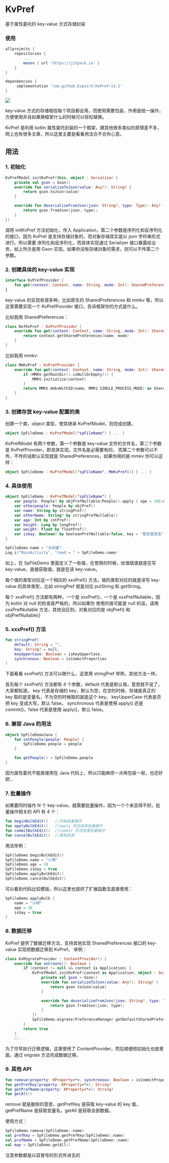 # KvPref

基于属性委托的 key-value 方式存储封装

### 使用
```gradle
allprojects {
    repositories {
        ...
        maven { url 'https://jitpack.io' }
    }
}

dependencies {
     implementation 'com.github.EspoirX:KvPref:v1.1'
}
```
[![](https://jitpack.io/v/EspoirX/KvPref.svg)](https://jitpack.io/#EspoirX/KvPref)

key-value 方式的存储相信每个项目都会用，而使用需要包装，作用是统一操作，方便使用并且如果换框架什么的时候可以轻松替换。

KvPref 是利用 kotlin 属性委托封装的一个框架，跟其他很多类似的原理差不多，网上也有很多文章，所以这里主要是看看用法合不合你心意。

## 用法
### 1. 初始化
```kotlin
KvPrefModel.initKvPref(this, object : Serializer {
    private val gson = Gson()
    override fun serializeToJson(value: Any?): String? {
        return gson.toJson(value)
    }

    override fun deserializeFromJson(json: String?, type: Type): Any? {
        return gson.fromJson(json, type);
    }
})
```
调用 initKvPref 方法初始化，传入 Application，第二个参数是序列化和反序列化的接口，因为 KvPref 是支持存储对象的，而对象存储其实是以 json 字符串形式进行。所以需要
序列化和反序列化，而具体实现通过 Serializer 接口暴露给业务，如上所示是用 Gson 实现，如果你没有存储对象的需求，则可以不传第二个参数。


### 2. 创建具体的 key-value 实现
```kotlin
interface KvPrefProvider {
    fun get(context: Context, name: String, mode: Int): SharedPreferences
}
```
key-value 的实现有很多种，比如原生的 SharedPreferences 和 mmkv 等，所以这里需要实现一个 KvPrefProvider 接口，告诉框架你的方式是什么。

比如我用 SharedPreferences：
```kotlin
class DefKvPref : KvPrefProvider {
    override fun get(context: Context, name: String, mode: Int): SharedPreferences {
        return context.getSharedPreferences(name, mode)
    }
}
```
比如我用 mmkv:
```kotlin
class MmKvPref : KvPrefProvider {
    override fun get(context: Context, name: String, mode: Int): SharedPreferences {
        if (MMKV.getRootDir().isNullOrEmpty()) {
            MMKV.initialize(context)
        }
        return MMKV.mmkvWithID(name, MMKV.SINGLE_PROCESS_MODE) as SharedPreferences
    }
}
```



### 3. 创建存放 key-value 配置的类
创建一个类，object 类型，使其继承 KvPrefModel，则完成创建。
```kotlin
object SpFileDemo : KvPrefModel("spFileName") { ... }
```
KvPrefModel 有两个参数，第一个参数是 key-value 文件的文件名，第二个参数是 KvPrefProvider，即具体实现。文件名是必需要有的，
而第二个参数可以不传，不传的话默认实现就是 SharedPreferences，如果你用的是 mmkv 你可以这样：
```kotlin
object SpFileDemo : KvPrefModel("spFileName", MmKvPref()) { ... }
```


### 4. 具体使用
```kotlin
object SpFileDemo : KvPrefModel("spFileName") {
    var people: People? by objPrefNullable(People().apply { age = 100;name = "吃狗屎" })
    var otherpeople: People by objPref()
    var name: String by stringPref()
    var otherName: String? by stringPrefNullable()
    var age: Int by intPref()
    var height: Long by longPref()
    var weight: Float by floatPref()
    var isGay: Boolean? by booleanPrefNullable(false, key = "是否是变态")
}

SpFileDemo.name = "大妈蛋"
Log.i("MainActivity", "read = " + SpFileDemo.name)
```
如上，在 SpFileDemo 里面定义了一些值，在使用的时候，给值赋值就是在写 key-value，直接获取值，就是在读 key-value。

每个值的类型对应这一个相应的 xxxPref() 方法，值的类型对应的就是读写 key-value 的具体类型，比如 stringPref
就是对应 putString 和 getString。

每个 xxxPref() 方法都有两种，一个是 xxxPref()，一个是 xxxPrefNullable，因为 kotlin 对 null 的检查是严格的，所以如果你
使用的值可能是 null 的话，请用 xxxPrefNullable 方法，其他没区别。对象对应的是 objPref() 和 objPrefNullable()

### 5. xxxPref() 方法
```kotlin
fun stringPref(
    default: String = "",
    key: String? = null,
    keyUpperCase: Boolean = isKeyUpperCase,
    synchronous: Boolean = isCommitProperties
)
```
下面看看 xxxPref() 方法可以做什么，这里用 stringPref 举例，其他方法一样。

首先每个 xxxPref() 方法都有 4 个参数，default 代表是默认值，意思就不说了，大家都知道。
key 代表是存储的 key，默认为空，在空的时候，存储是真正的 key 取的是变量名，不为空的时候取的就是这个 key。
keyUpperCase 代表是否把 key 变成大写，默认 false。
synchronous 代表是使用 apply() 还是 commit()，false 代表是使用 apply()，默认 false。

### 6. 兼容 Java 的用法
```kotlin
object SpFileDemoJava {
    fun setPeople(people: People) {
        SpFileDemo.people = people
    }

    fun getPeople() = SpFileDemo.people
}
```
因为属性委托不能直接用在 Java 代码上，所以只能麻烦一点再包装一层，也还好把...


### 7. 批量操作
如果要同时操作 N 个 key-value，就需要批量操作，因为一个个来显得不好。批量操作相关的 API 有 4 个：
```kotlin
fun beginBulkEdit()   //开始批量操作
fun applyBulkEdit()   //apply 形式结束批量操作
fun commitBulkEdit()  //commit 形式结束批量操作
fun cancelBulkEdit()  //释放资源
```

用法举例：
```kotlin
SpFileDemo.beginBulkEdit()
SpFileDemo.name = "小明"
SpFileDemo.age = 18
SpFileDemo.isGay = true
SpFileDemo.applyBulkEdit()
SpFileDemo.cancelBulkEdit()
```

可以看到代码比较模版，所以这里也提供了扩展函数去直接使用：
```kotlin
SpFileDemo.applyBulk {
    name = "小明"
    age = 18
    isGay = true
}
```

### 8. 数据迁移
KvPref 提供了数据迁移方法，支持其他实现 SharedPreferences 接口的 key-value 实现把数据迁移到 KvPref。
举例：
```kotlin
class KvMigrateProvider : ContentProvider() {
    override fun onCreate(): Boolean {
        if (context != null && context is Application) {
            KvPrefModel.initKvPref(context as Application, object : Serializer {
                private val gson = Gson()
                override fun serializeToJson(value: Any?): String? {
                    return gson.toJson(value)
                }

                override fun deserializeFromJson(json: String?, type: Type): Any? {
                    return gson.fromJson(json, type);
                }
            })
            SpFileDemo.migrate(PreferenceManager.getDefaultSharedPreferences(context))
        }
        return true
    }
    //...
```

为了尽早执行迁移逻辑，这里使用了 ContentProvider，然后顺便把初始化也放里面，通过 migrate 方法完成数据迁移。

### 9. 其他 API
```kotlin
fun remove(property: KProperty<*>, synchronous: Boolean = isCommitProperties)
fun getPrefKey(property: KProperty<*>): String?
fun getPrefName(property: KProperty<*>): String?
fun getAll()
```

remove 就是删除的意思，getPrefKey 是获取 key-value 的 key 值，getPrefName 是获取变量名，getAll 是获取全部数据。

使用方式：
```kotlin
SpFileDemo.remove(SpFileDemo::name)
val prefKey = SpFileDemo.getPrefKey(SpFileDemo::name)
val prefName = SpFileDemo.getPrefName(SpFileDemo::name)
val map = SpFileDemo.getAll()
```
注意参数都是以双冒号的形式传进去的







